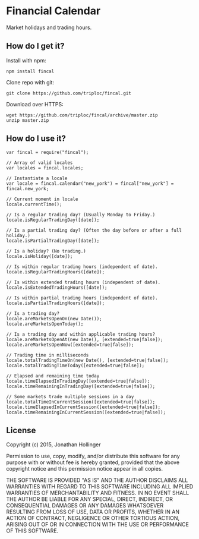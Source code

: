 # Financial Calendar

Market holidays and trading hours.

## How do I get it?

Install with npm:

    npm install fincal

Clone repo with git:

    git clone https://github.com/triploc/fincal.git

Download over HTTPS:

    wget https://github.com/triploc/fincal/archive/master.zip
    unzip master.zip

## How do I use it?

    var fincal = require("fincal");
    
    // Array of valid locales
    var locales = fincal.locales;
    
    // Instantiate a locale
    var locale = fincal.calendar("new_york") = fincal["new_york"] = fincal.new_york;
    
    // Current moment in locale
    locale.currentTime();
    
    // Is a regular trading day? (Usually Monday to Friday.)
    locale.isRegularTradingDay([date]);
    
    // Is a partial trading day? (Often the day before or after a full holiday.)
    locale.isPartialTradingDay([date]);
    
    // Is a holiday? (No trading.)
    locale.isHoliday([date]);
    
    // Is within regular trading hours (independent of date).
    locale.isRegularTradingHours([date]);
    
    // Is within extended trading hours (independent of date).
    locale.isExtendedTradingHours([date]);
    
    // Is within partial trading hours (independent of date).
    locale.isPartialTradingHours([date]);
    
    // Is a trading day?
    locale.areMarketsOpenOn(new Date());
    locale.areMarketsOpenToday();
    
    // Is a trading day and within applicable trading hours?
    locale.areMarketsOpenAt(new Date(), [extended=true|false]);
    locale.areMarketsOpenNow([extended=true|false]);
    
    // Trading time in milliseconds
    locale.totalTradingTimeOn(new Date(), [extended=true|false]);
    locale.totalTradingTimeToday([extended=true|false]);
    
    // Elapsed and remaining time today
    locale.timeElapsedInTradingDay([extended=true|false]);
    locale.timeRemainingInTradingDay([extended=true|false]);
    
    // Some markets trade multiple sessions in a day
    locale.totalTimeInCurrentSession([extended=true|false]);
    locale.timeElapsedInCurrentSession([extended=true|false]);
    locale.timeRemainingInCurrentSession([extended=true|false]);

## License

Copyright (c) 2015, Jonathan Hollinger

Permission to use, copy, modify, and/or distribute this software for any purpose with or without fee is hereby granted, provided that the above copyright notice and this permission notice appear in all copies.

THE SOFTWARE IS PROVIDED "AS IS" AND THE AUTHOR DISCLAIMS ALL WARRANTIES WITH REGARD TO THIS SOFTWARE INCLUDING ALL IMPLIED WARRANTIES OF MERCHANTABILITY AND FITNESS. IN NO EVENT SHALL THE AUTHOR BE LIABLE FOR ANY SPECIAL, DIRECT, INDIRECT, OR CONSEQUENTIAL DAMAGES OR ANY DAMAGES WHATSOEVER RESULTING FROM LOSS OF USE, DATA OR PROFITS, WHETHER IN AN ACTION OF CONTRACT, NEGLIGENCE OR OTHER TORTIOUS ACTION, ARISING OUT OF OR IN CONNECTION WITH THE USE OR PERFORMANCE OF THIS SOFTWARE.